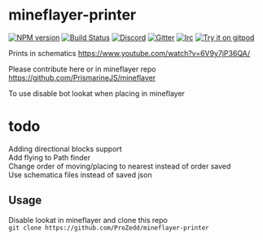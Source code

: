 # mineflayer-printer
[![NPM version](https://img.shields.io/npm/v/prismarine-template.svg)](http://npmjs.com/package/prismarine-template)
[![Build Status](https://github.com/PrismarineJS/prismarine-template/workflows/CI/badge.svg)](https://github.com/PrismarineJS/prismarine-template/actions?query=workflow%3A%22CI%22)
[![Discord](https://img.shields.io/badge/chat-on%20discord-brightgreen.svg)](https://discord.gg/GsEFRM8)
[![Gitter](https://img.shields.io/badge/chat-on%20gitter-brightgreen.svg)](https://gitter.im/PrismarineJS/general)
[![Irc](https://img.shields.io/badge/chat-on%20irc-brightgreen.svg)](https://irc.gitter.im/)
[![Try it on gitpod](https://img.shields.io/badge/try-on%20gitpod-brightgreen.svg)](https://gitpod.io/#https://github.com/PrismarineJS/prismarine-template)

Prints in schematics
https://www.youtube.com/watch?v=6V9y7jP36QA/


Please contribute here or in mineflayer repo https://github.com/PrismarineJS/mineflayer 

To use disable bot lookat when placing in mineflayer
# todo
Adding directional blocks support\
Add flying to Path finder\
Change order of moving/placing to nearest instead of order saved \
Use schematica files instead of saved json

## Usage
Disable lookat in mineflayer and clone this repo\
```git clone https://github.com/ProZedd/mineflayer-printer```
